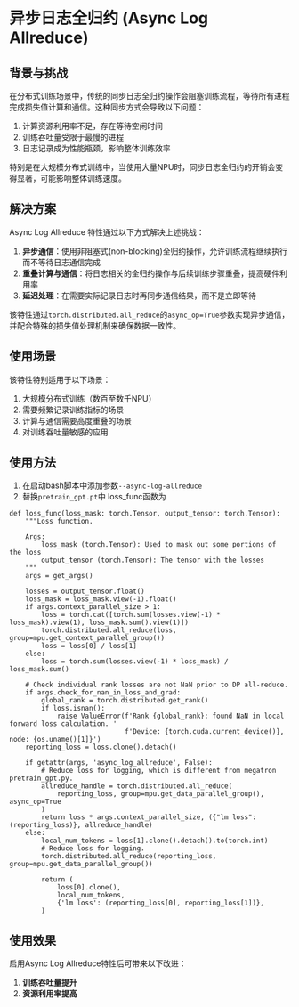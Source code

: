 # 异步日志全归约 (Async Log Allreduce)

## 背景与挑战
在分布式训练场景中，传统的同步日志全归约操作会阻塞训练流程，等待所有进程完成损失值计算和通信。这种同步方式会导致以下问题：
1. 计算资源利用率不足，存在等待空闲时间
2. 训练吞吐量受限于最慢的进程
3. 日志记录成为性能瓶颈，影响整体训练效率

特别是在大规模分布式训练中，当使用大量NPU时，同步日志全归约的开销会变得显著，可能影响整体训练速度。

## 解决方案
Async Log Allreduce 特性通过以下方式解决上述挑战：
1. **异步通信**：使用非阻塞式(non-blocking)全归约操作，允许训练流程继续执行而不等待日志通信完成
2. **重叠计算与通信**：将日志相关的全归约操作与后续训练步骤重叠，提高硬件利用率
3. **延迟处理**：在需要实际记录日志时再同步通信结果，而不是立即等待

该特性通过`torch.distributed.all_reduce`的`async_op=True`参数实现异步通信，并配合特殊的损失值处理机制来确保数据一致性。

## 使用场景
该特性特别适用于以下场景：
1. 大规模分布式训练（数百至数千NPU）
2. 需要频繁记录训练指标的场景
3. 计算与通信需要高度重叠的场景
4. 对训练吞吐量敏感的应用

## 使用方法
1. 在启动bash脚本中添加参数`--async-log-allreduce`
2. 替换`pretrain_gpt.pt`中 loss_func函数为
```
def loss_func(loss_mask: torch.Tensor, output_tensor: torch.Tensor):
    """Loss function.

    Args:
        loss_mask (torch.Tensor): Used to mask out some portions of the loss
        output_tensor (torch.Tensor): The tensor with the losses
    """
    args = get_args()

    losses = output_tensor.float()
    loss_mask = loss_mask.view(-1).float()
    if args.context_parallel_size > 1:
        loss = torch.cat([torch.sum(losses.view(-1) * loss_mask).view(1), loss_mask.sum().view(1)])
        torch.distributed.all_reduce(loss, group=mpu.get_context_parallel_group())
        loss = loss[0] / loss[1]
    else:
        loss = torch.sum(losses.view(-1) * loss_mask) / loss_mask.sum()

    # Check individual rank losses are not NaN prior to DP all-reduce.
    if args.check_for_nan_in_loss_and_grad:
        global_rank = torch.distributed.get_rank()
        if loss.isnan():
            raise ValueError(f'Rank {global_rank}: found NaN in local forward loss calculation. '
                             f'Device: {torch.cuda.current_device()}, node: {os.uname()[1]}')
    reporting_loss = loss.clone().detach()

    if getattr(args, 'async_log_allreduce', False):
        # Reduce loss for logging, which is different from megatron pretrain_gpt.py.
        allreduce_handle = torch.distributed.all_reduce(
            reporting_loss, group=mpu.get_data_parallel_group(), async_op=True
        )
        return loss * args.context_parallel_size, ({"lm loss": (reporting_loss)}, allreduce_handle)
    else:
        local_num_tokens = loss[1].clone().detach().to(torch.int)
        # Reduce loss for logging.
        torch.distributed.all_reduce(reporting_loss, group=mpu.get_data_parallel_group())

        return (
            loss[0].clone(),
            local_num_tokens,
            {'lm loss': (reporting_loss[0], reporting_loss[1])},
        )

```


## 使用效果
启用Async Log Allreduce特性后可带来以下改进：
1. **训练吞吐量提升**
2. **资源利用率提高**
